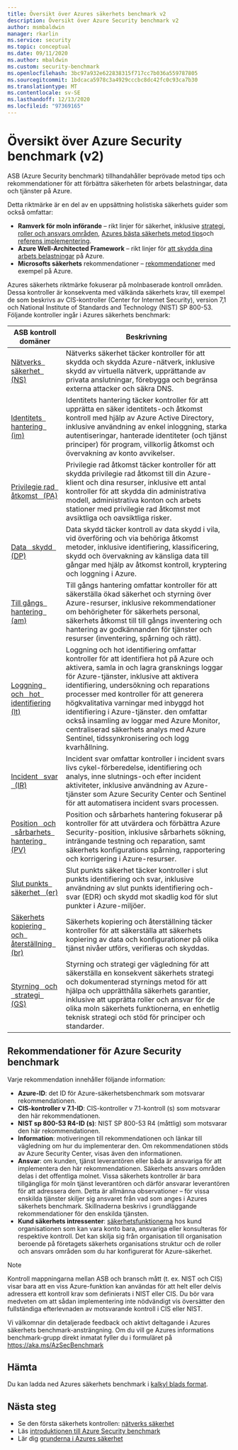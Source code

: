 ```yaml
---
title: Översikt över Azures säkerhets benchmark v2
description: Översikt över Azure Security benchmark v2
author: msmbaldwin
manager: rkarlin
ms.service: security
ms.topic: conceptual
ms.date: 09/11/2020
ms.author: mbaldwin
ms.custom: security-benchmark
ms.openlocfilehash: 3bc97a932e622838315f717cc7b036a559787805
ms.sourcegitcommit: 1bdcaca5978c3a4929cccbc8dc42fc0c93ca7b30
ms.translationtype: MT
ms.contentlocale: sv-SE
ms.lasthandoff: 12/13/2020
ms.locfileid: "97369165"
---
```

# <a name="overview-of-the-azure-security-benchmark-v2"></a>Översikt över Azure Security benchmark (v2)

ASB (Azure Security benchmark) tillhandahåller beprövade metod tips och rekommendationer för att förbättra säkerheten för arbets belastningar, data och tjänster på Azure.

Detta riktmärke är en del av en uppsättning holistiska säkerhets guider som också omfattar:

- **Ramverk för moln införande** – rikt linjer för säkerhet, inklusive [strategi](/azure/cloud-adoption-framework/strategy/define-security-strategy), [roller och ansvars områden](/azure/cloud-adoption-framework/organize/cloud-security), [Azures bästa säkerhets metod tips](/azure/cloud-adoption-framework/get-started/security#step-1-establish-essential-security-practices)och [referens implementering](/azure/cloud-adoption-framework/ready/enterprise-scale/).
- **Azure Well-Architected Framework** – rikt linjer för [att skydda dina arbets belastningar](/assessments/?mode=pre-assessment&session=local) på Azure.
- **Microsofts säkerhets** rekommendationer – [rekommendationer](/security/compass/microsoft-security-compass-introduction) med exempel på Azure.

 Azures säkerhets riktmärke fokuserar på molnbaserade kontroll områden. Dessa kontroller är konsekventa med välkända säkerhets krav, till exempel de som beskrivs av CIS-kontroller (Center for Internet Security), version 7,1 och National Institute of Standards and Technology (NIST) SP 800-53.
Följande kontroller ingår i Azures säkerhets benchmark:

| ASB kontroll domäner | Beskrivning 
|--|--|
| [Nätverks &nbsp; säkerhet &nbsp; (NS)](security-controls-v2-network-security.md) | Nätverks säkerhet täcker kontroller för att skydda och skydda Azure-nätverk, inklusive skydd av virtuella nätverk, upprättande av privata anslutningar, förebygga och begränsa externa attacker och säkra DNS. |
| [Identitets &nbsp; hantering &nbsp; (im)](security-controls-v2-identity-management.md) | Identitets hantering täcker kontroller för att upprätta en säker identitets-och åtkomst kontroll med hjälp av Azure Active Directory, inklusive användning av enkel inloggning, starka autentiseringar, hanterade identiteter (och tjänst principer) för program, villkorlig åtkomst och övervakning av konto avvikelser. |
| [Privilegie rad &nbsp; åtkomst &nbsp; (PA)](security-controls-v2-privileged-access.md) | Privilegie rad åtkomst täcker kontroller för att skydda privilegie rad åtkomst till din Azure-klient och dina resurser, inklusive ett antal kontroller för att skydda din administrativa modell, administrativa konton och arbets stationer med privilegie rad åtkomst mot avsiktliga och oavsiktliga risker. |
| [Data &nbsp; skydd &nbsp; (DP)](security-controls-v2-data-protection.md) | Data skydd täcker kontroll av data skydd i vila, vid överföring och via behöriga åtkomst metoder, inklusive identifiering, klassificering, skydd och övervakning av känsliga data till gångar med hjälp av åtkomst kontroll, kryptering och loggning i Azure. |
| [Till gångs &nbsp; hantering &nbsp; (am)](security-controls-v2-asset-management.md) | Till gångs hantering omfattar kontroller för att säkerställa ökad säkerhet och styrning över Azure-resurser, inklusive rekommendationer om behörigheter för säkerhets personal, säkerhets åtkomst till till gångs inventering och hantering av godkännanden för tjänster och resurser (inventering, spårning och rätt). |
| [Loggning &nbsp; och &nbsp; hot &nbsp; identifiering (lt)](security-controls-v2-logging-threat-detection.md) | Loggning och hot identifiering omfattar kontroller för att identifiera hot på Azure och aktivera, samla in och lagra gransknings loggar för Azure-tjänster, inklusive att aktivera identifiering, undersökning och reparations processer med kontroller för att generera högkvalitativa varningar med inbyggd hot identifiering i Azure-tjänster. den omfattar också insamling av loggar med Azure Monitor, centraliserad säkerhets analys med Azure Sentinel, tidssynkronisering och logg kvarhållning. |
| [Incident &nbsp; svar &nbsp; (IR)](security-controls-v2-incident-response.md) | Incident svar omfattar kontroller i incident svars livs cykel-förberedelse, identifiering och analys, inne slutnings-och efter incident aktiviteter, inklusive användning av Azure-tjänster som Azure Security Center och Sentinel för att automatisera incident svars processen. |
| [Position &nbsp; och &nbsp; sårbarhets &nbsp; hantering &nbsp; (PV)](security-controls-v2-posture-vulnerability-management.md) | Position och sårbarhets hantering fokuserar på kontroller för att utvärdera och förbättra Azure Security-position, inklusive sårbarhets sökning, inträngande testning och reparation, samt säkerhets konfigurations spårning, rapportering och korrigering i Azure-resurser. |
| [Slut punkts &nbsp; säkerhet &nbsp; (er)](security-controls-v2-endpoint-security.md) | Slut punkts säkerhet täcker kontroller i slut punkts identifiering och svar, inklusive användning av slut punkts identifiering och-svar (EDR) och skydd mot skadlig kod för slut punkter i Azure-miljöer. |
| [Säkerhets kopiering &nbsp; och &nbsp; återställning &nbsp; (br)](security-controls-v2-backup-recovery.md) | Säkerhets kopiering och återställning täcker kontroller för att säkerställa att säkerhets kopiering av data och konfigurationer på olika tjänst nivåer utförs, verifieras och skyddas. |
| [Styrning &nbsp; och &nbsp; strategi &nbsp; (GS)](security-controls-v2-governance-strategy.md) | Styrning och strategi ger vägledning för att säkerställa en konsekvent säkerhets strategi och dokumenterad styrnings metod för att hjälpa och upprätthålla säkerhets garantier, inklusive att upprätta roller och ansvar för de olika moln säkerhets funktionerna, en enhetlig teknisk strategi och stöd för principer och standarder. |

## <a name="azure-security-benchmark-recommendations"></a>Rekommendationer för Azure Security benchmark

Varje rekommendation innehåller följande information:

- **Azure-ID**: det ID för Azure-säkerhetsbenchmark som motsvarar rekommendationen.
- **CIS-kontroller v 7.1-ID**: CIS-kontroller v 7.1-kontroll (s) som motsvarar den här rekommendationen.
- **NIST sp 800-53 R4-ID (s)**: NIST SP 800-53 R4 (måttlig) som motsvarar den här rekommendationen.
- **Information**: motiveringen till rekommendationen och länkar till vägledning om hur du implementerar den. Om rekommendationen stöds av Azure Security Center, visas även den informationen.
- **Ansvar**: om kunden, tjänst leverantören eller båda är ansvariga för att implementera den här rekommendationen. Säkerhets ansvars områden delas i det offentliga molnet. Vissa säkerhets kontroller är bara tillgängliga för moln tjänst leverantören och därför ansvarar leverantören för att adressera dem. Detta är allmänna observationer – för vissa enskilda tjänster skiljer sig ansvaret från vad som anges i Azures säkerhets benchmark. Skillnaderna beskrivs i grundläggande rekommendationer för den enskilda tjänsten.
- **Kund säkerhets intressenter**: [säkerhetsfunktionerna](/azure/cloud-adoption-framework/organize/cloud-security#security-functions) hos kund organisationen som kan vara konto bara, ansvariga eller konsulteras för respektive kontroll. Det kan skilja sig från organisation till organisation beroende på företagets säkerhets organisations struktur och de roller och ansvars områden som du har konfigurerat för Azure-säkerhet.

> [!NOTE]
> Kontroll mappningarna mellan ASB och bransch mått (t. ex. NIST och CIS) visar bara att en viss Azure-funktion kan användas för att helt eller delvis adressera ett kontroll krav som definierats i NIST eller CIS. Du bör vara medveten om att sådan implementering inte nödvändigt vis översätter den fullständiga efterlevnaden av motsvarande kontroll i CIS eller NIST.

Vi välkomnar din detaljerade feedback och aktivt deltagande i Azures säkerhets benchmark-ansträngning. Om du vill ge Azures informations benchmark-grupp direkt inmatat fyller du i formuläret på https://aka.ms/AzSecBenchmark

## <a name="download"></a>Hämta

Du kan ladda ned Azures säkerhets benchmark i [kalkyl blads format](https://github.com/MicrosoftDocs/SecurityBenchmarks/tree/master/Azure%20Security%20Benchmark).

## <a name="next-steps"></a>Nästa steg 
- Se den första säkerhets kontrollen: [nätverks säkerhet](security-control-network-security.md)
- Läs [introduktionen till Azure Security benchmark](introduction.md)
- Lär dig [grunderna i Azures säkerhet](../fundamentals/index.yml)